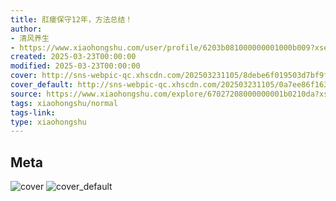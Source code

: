 ```yaml
---
title: 肛瘘保守12年，方法总结！
author:
- 清风养生
- https://www.xiaohongshu.com/user/profile/6203b081000000001000b009?xsec_token=undefined
created: 2025-03-23T00:00:00
modified: 2025-03-23T00:00:00
cover: http://sns-webpic-qc.xhscdn.com/202503231105/8debe6f019503d7bf9f85bad6ce76646/1040g2sg318jujgr00od05p7rrgehmb0tglfpieo!nc_n_webp_prv_1
cover_default: http://sns-webpic-qc.xhscdn.com/202503231105/0a7ee86f16354e919e98fad700e614f0/1040g2sg318jujgr00od05p7rrgehmb0tglfpieo!nc_n_webp_mw_1
source: https://www.xiaohongshu.com/explore/67027208000000001b0210da?xsec_token=ABj-8haIM08r7LAwk6ogxPvc7UQ5oPN5CkIre1uEdcLGk=
tags: xiaohongshu/normal
tags-link:
type: xiaohongshu
---
```


## Meta

![cover](http://sns-webpic-qc.xhscdn.com/202503231105/8debe6f019503d7bf9f85bad6ce76646/1040g2sg318jujgr00od05p7rrgehmb0tglfpieo!nc_n_webp_prv_1)
![cover_default](http://sns-webpic-qc.xhscdn.com/202503231105/0a7ee86f16354e919e98fad700e614f0/1040g2sg318jujgr00od05p7rrgehmb0tglfpieo!nc_n_webp_mw_1)
